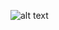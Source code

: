 ![alt text]([http://url/to/img.png](https://github.com/Mohammadhosseinmoeinzadeh/intelligent-irrigation/blob/main/data%20sheet.png)https://github.com/Mohammadhosseinmoeinzadeh/intelligent-irrigation/blob/main/data%20sheet.png)
